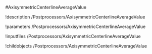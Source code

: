 <!-- MOOSE Object Documentation Stub: Remove this when content is added. -->
#AxisymmetricCenterlineAverageValue

!description /Postprocessors/AxisymmetricCenterlineAverageValue

!parameters /Postprocessors/AxisymmetricCenterlineAverageValue

!inputfiles /Postprocessors/AxisymmetricCenterlineAverageValue

!childobjects /Postprocessors/AxisymmetricCenterlineAverageValue
